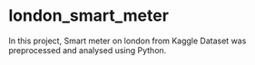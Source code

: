 # london_smart_meter
In this project, Smart meter on london from Kaggle Dataset was preprocessed and analysed using Python.
